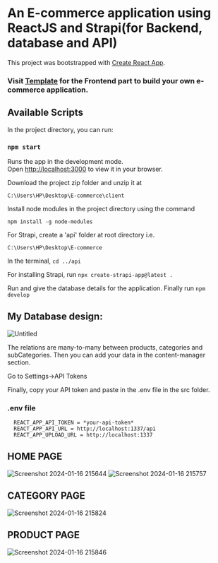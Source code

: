 # An E-commerce application using ReactJS and Strapi(for Backend, database and API)

This project was bootstrapped with [Create React App](https://github.com/facebook/create-react-app).

### Visit [Template](https://github.com/Lagnajit09/react-E-Commerce/tree/front-end) for the Frontend part to build your own e-commerce application.

## Available Scripts

In the project directory, you can run:

### `npm start`

Runs the app in the development mode.\
Open [http://localhost:3000](http://localhost:3000) to view it in your browser.

Download the project zip folder and unzip it at 

`C:\Users\HP\Desktop\E-commerce\client`



Install node modules in the project directory using the command

`npm install -g node-modules`



For Strapi, create a 'api' folder at root directory i.e.

`C:\Users\HP\Desktop\E-commerce`

In the terminal, `cd ../api`

For installing Strapi, run `npx create-strapi-app@latest .`

Run and give the database details for the application. Finally run `npm develop`  


## My Database design:

![Untitled](https://github.com/Lagnajit09/react-E-Commerce/assets/105072858/703dc869-6b08-4319-8b82-3c00e699b056)

The relations are many-to-many between products, categories and subCategories.
Then you can add your data in the content-manager section.


Go to Settings->API Tokens

Finally, copy your API token and paste in the .env file in the src folder.

### .env file 

```
  REACT_APP_API_TOKEN = *your-api-token* 
  REACT_APP_API_URL = http://localhost:1337/api
  REACT_APP_UPLOAD_URL = http://localhost:1337
```


## HOME PAGE
![Screenshot 2024-01-16 215644](https://github.com/Lagnajit09/react-E-Commerce/assets/105072858/4936b4f5-90a9-41cb-97d3-43a77546e480)
![Screenshot 2024-01-16 215757](https://github.com/Lagnajit09/react-E-Commerce/assets/105072858/7d5beca4-b89f-499e-919e-3cab7a759404)

## CATEGORY PAGE
![Screenshot 2024-01-16 215824](https://github.com/Lagnajit09/react-E-Commerce/assets/105072858/caa59650-aa41-41f2-8993-1c5b715ea627)

## PRODUCT PAGE
![Screenshot 2024-01-16 215846](https://github.com/Lagnajit09/react-E-Commerce/assets/105072858/fc63e592-574e-49f3-ae90-e41e41f56044)
